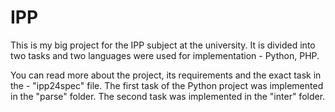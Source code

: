 # IPP
This is my big project for the IPP subject at the university. It is divided into two tasks and two languages were used for implementation - Python, PHP.

You can read more about the project, its requirements and the exact task in the - "ipp24spec" file. 
The first task of the Python project was implemented in the "parse" folder. The second task was implemented in the "inter" folder.
